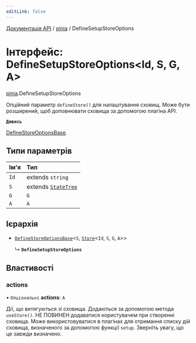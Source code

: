 ```yaml
---
editLink: false
---
```


[Документація API](../index.md) / [pinia](../modules/pinia.md) / DefineSetupStoreOptions

# Інтерфейс: DefineSetupStoreOptions<Id, S, G, A\>

[pinia](../modules/pinia.md).DefineSetupStoreOptions

Опційний параметр `defineStore()` для налаштування сховищ. Може бути розширений, 
щоб доповнювати сховища за допомогою плагіна API.

**`Дивись`**

[DefineStoreOptionsBase](pinia.DefineStoreOptionsBase.md).

## Типи параметрів

| Ім'я | Тип |
| :------ | :------ |
| `Id` | extends `string` |
| `S` | extends [`StateTree`](../modules/pinia.md#statetree) |
| `G` | `G` |
| `A` | `A` |

## Ієрархія

- [`DefineStoreOptionsBase`](pinia.DefineStoreOptionsBase.md)<`S`, [`Store`](../modules/pinia.md#store)<`Id`, `S`, `G`, `A`\>\>

  ↳ **`DefineSetupStoreOptions`**

## Властивості

### actions

• `Опціональні` **actions**: `A`

Дії, що витягуються зі сховища. Додаються за допомогою метода `useStore()`. НЕ ПОВИНЕН додаватися 
користувачем при створенні сховища. Може використовуватися в плагінах для 
отримання списку дій сховища, визначеного за допомогою функції `setup`. 
Зверніть увагу, що це завжди визначено.
